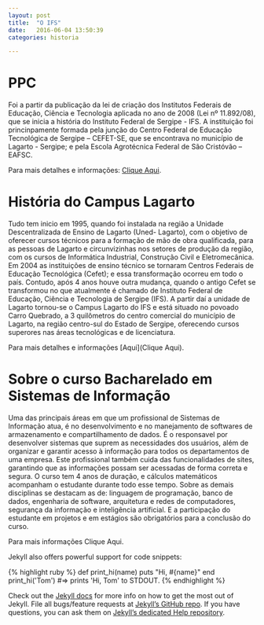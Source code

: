 ```yaml
---
layout: post
title:  "O IFS"
date:   2016-06-04 13:50:39
categories: historia

---
```


# PPC
Foi a partir da publicação da lei de criação dos Institutos Federais de Educação, Ciência e Tecnologia aplicada no ano de 2008 (Lei nº 11.892/08), que se inicia a história do Instituto Federal de Sergipe - IFS. A instituição foi princinpamente formada pela junção do Centro Federal de Educação Tecnológica de Sergipe – CEFET-SE, que se encontrava no município de Lagarto - Sergipe; e pela Escola Agrotécnica Federal de São Cristóvão – EAFSC.

Para mais detalhes e informações: [Clique Aqui]().

# História do Campus Lagarto
Tudo tem inicio em 1995, quando foi instalada na região a Unidade Descentralizada de Ensino de Lagarto (Uned- Lagarto), com o objetivo de oferecer cursos técnicos para a formação de mão de obra qualificada, para as pessoas de Lagarto e circunvizinhas nos setores de produção da região, com os cursos de Informática Industrial, Construção Civil e Eletromecânica. Em 2004 as instituições de ensino técnico se tornaram Centros Federais de Educação Tecnológica (Cefet); e essa transformação ocorreu em todo o país. Contudo, após 4 anos houve outra mudança, quando o antigo Cefet se transformou no que atualmente é chamado de Instituto Federal de Educação, Ciência e Tecnologia de Sergipe (IFS). A partir daí a unidade de Lagarto tornou-se o Campus Lagarto do IFS e está situado no povoado Carro Quebrado, a 3 quilômetros do centro comercial do município de Lagarto, na região centro-sul do Estado de Sergipe, oferecendo cursos superores nas áreas tecnológicas e de licenciatura.

Para mais detalhes e informações [Aqui](Clique Aqui).

# Sobre o curso Bacharelado em Sistemas de Informação

Uma das principais áreas em que um profissional de Sistemas de Informação atua, é no desenvolvimento e no manejamento de softwares de armazenamento e compartilhamento de dados. É o responsavel por desenvolver sistemas que suprem as necessidades dos usuários, além de organizar e garantir acesso à informação para todos os departamentos de uma empresa. Este profissional também cuida das funcionalidades de sites, garantindo que as informações possam ser acessadas de forma correta e segura. O curso tem 4 anos de duração, e cálculos matemáticos acompanham o estudante durante todo esse tempo. Sobre as demais disciplinas se destacam as de: linguagem de programação, banco de dados, engenharia de software, arquitetura e redes de computadores, segurança da informação e inteligência artificial. E a participação do estudante em projetos e em estágios são obrigatórios para a conclusão do curso.

Para mais informações Clique Aqui.

Jekyll also offers powerful support for code snippets:

{% highlight ruby %}
def print_hi(name)
  puts "Hi, #{name}"
end
print_hi('Tom')
#=> prints 'Hi, Tom' to STDOUT.
{% endhighlight %}

Check out the [Jekyll docs][jekyll] for more info on how to get the most out of Jekyll. File all bugs/feature requests at [Jekyll’s GitHub repo][jekyll-gh]. If you have questions, you can ask them on [Jekyll’s dedicated Help repository][jekyll-help].

[jekyll]:      http://jekyllrb.com
[jekyll-gh]:   https://github.com/jekyll/jekyll
[jekyll-help]: https://github.com/jekyll/jekyll-help
